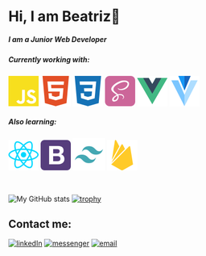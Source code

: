 # Hi, I am Beatriz👋

##### I am a Junior Web Developer

##### Currently working with:  
![JS icon](https://raw.githubusercontent.com/Beatriz-Sanchez/Beatriz-Sanchez/99d2d5a8142254731bc058e0bb7167f2f96a4570/icons/js.svg "JavaScript")
![HTML icon](https://raw.githubusercontent.com/Beatriz-Sanchez/Beatriz-Sanchez/99d2d5a8142254731bc058e0bb7167f2f96a4570/icons/html5.svg "HTML")
![CSS icon](https://raw.githubusercontent.com/Beatriz-Sanchez/Beatriz-Sanchez/99d2d5a8142254731bc058e0bb7167f2f96a4570/icons/css3.svg "CSS")
![Sass icon](https://raw.githubusercontent.com/Beatriz-Sanchez/Beatriz-Sanchez/main/icons/sass-svgrepo-com.svg "Sass")
![Vue icon](https://raw.githubusercontent.com/Beatriz-Sanchez/Beatriz-Sanchez/main/icons/vue.svg "Vue")
![Vuetify icon](https://raw.githubusercontent.com/Beatriz-Sanchez/Beatriz-Sanchez/main/icons/vuetify.svg "Vue")

##### Also learning:
![ReactJS icon](https://raw.githubusercontent.com/Beatriz-Sanchez/Beatriz-Sanchez/main/icons/react-native.svg "React DOM and React Native")
![Bootstrap icon](https://raw.githubusercontent.com/Beatriz-Sanchez/Beatriz-Sanchez/main/icons/bootstrap-svgrepo-com.svg "Bootstrap")
![Tailwind icon](https://raw.githubusercontent.com/Beatriz-Sanchez/Beatriz-Sanchez/main/icons/tailwind.svg "Tailwind")
![Firebase icon](https://raw.githubusercontent.com/Beatriz-Sanchez/Beatriz-Sanchez/99d2d5a8142254731bc058e0bb7167f2f96a4570/icons/firebase.svg "Firebase")


<br>

![My GitHub stats](https://github-readme-stats.vercel.app/api?username=Beatriz-Sanchez&show_icons=true&theme=gruvbox&hide_title=true)
[![trophy](https://github-profile-trophy.vercel.app/?username=Beatriz-Sanchez&theme=gruvbox)](https://github.com/Beatriz-Sanchez)

## Contact me:
[![linkedIn](https://img.shields.io/badge/LinkedIn-0077B5?style=flat&logo=linkedin&logoColor=white)](https://www.linkedin.com/in/beatriz-lisboa-sanchez/)
[![messenger](https://img.shields.io/badge/Messenger-00B2FF?style=flat&logo=messenger&logoColor=white)]( http://m.me/beatriz.lisan)
[![email](https://img.shields.io/badge/Gmail-D14836?style=flat&logo=gmail&logoColor=white)](mailto:bia.lsanchez@gmail.com?Subject=Hey%21%20I%20found%20you%20through%20GitHub)



  
<!---
Beatriz-Sanchez/Beatriz-Sanchez is a ✨ special ✨ repository because its `README.md` (this file) appears on your GitHub profile.
You can click the Preview link to take a look at your changes.
--->
